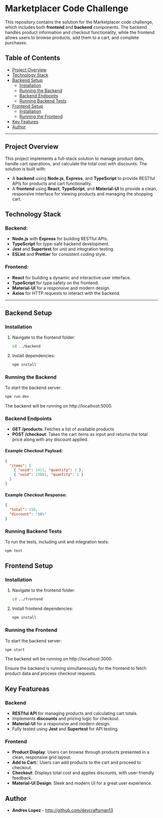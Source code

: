 # Marketplacer Code Challenge

This repository contains the solution for the Marketplacer code challenge, which includes both **frontend** and **backend** components. The backend handles product information and checkout functionality, while the frontend allows users to browse products, add them to a cart, and complete purchases.

## Table of Contents

- [Project Overview](#project-overview)
- [Technology Stack](#technology-stack)
- [Backend Setup](#backend-setup)
  - [Installation](#installation)
  - [Running the Backend](#running-the-backend)
  - [Backend Endpoints](#backend-endpoints)
  - [Running Backend Tests](#running-backend-tests)
- [Frontend Setup](#frontend-setup)
  - [Installation](#installation-1)
  - [Running the Frontend](#running-the-frontend)
- [Key Features](#key-features)
- [Author](#author)

---

## Project Overview

This project implements a full-stack solution to manage product data, handle cart operations, and calculate the total cost with discounts. The solution is built with:

- A **backend** using **Node.js**, **Express**, and **TypeScript** to provide RESTful APIs for products and cart functionality.
- A **frontend** using **React**, **TypeScript**, and **Material-UI** to provide a clean, responsive interface for viewing products and managing the shopping cart.

## Technology Stack

### Backend:

- **Node.js** with **Express** for building RESTful APIs.
- **TypeScript** for type-safe backend development.
- **Jest** and **Supertest** for unit and integration testing.
- **ESLint** and **Prettier** for consistent coding style.

### Frontend:

- **React** for building a dynamic and interactive user interface.
- **TypeScript** for type safety on the frontend.
- **Material-UI** for a responsive and modern design.
- **Axios** for HTTP requests to interact with the backend.

---

## Backend Setup

### Installation

1. Navigate to the frontend folder:

   ```bash
   cd ../backend
   ```

2. Install dependencies:

   ```bash
   npm install
   ```

### Running the Backend

To start the backend server:

```bash
npm run dev
```

The backend will be running on http://localhost:5000.

### Backend Endpoints

- **GET /products**: Fetches a list of available products
- **POST /checkout**: Takes the cart items as input and returns the total price along with any discount applied.

#### Example Checkout Payload:

```json
{
  "items": [
    { "uuid": 1411, "quantity": 1 },
    { "uuid": 23881, "quantity": 1 }
  ]
}
```

#### Example Checkout Response:

```json
{
  "total": 150,
  "discount": "10%"
}
```

### Running Backend Tests

To run the tests, including unit and integration tests:

```bash
npm test
```

## Frontend Setup

### Installation

1. Navigate to the frontend folder:

   ```bash
   cd ../frontend
   ```

2. Install frontend dependencies:

   ```bash
   npm install
   ```

### Running the Frontend

To start the backend server:

```bash
npm start
```

The backend will be running on http://localhost:3000.

Ensure the backend is running simultaneously for the frontend to fetch product data and process checkout requests.

## Key Featureas

### Backend

- **RESTful API** for managing products and calculating cart totals.
- Implements **discounts** and pricing logic for checkout.
- **Material-UI** for a responsive and modern design.
- Fully tested using **Jest** and **Supertest** for API testing.

### Frontend

- **Product Display**: Users can browse through products presented in a clean, responsive grid layout.
- **Add to Cart:**: Users can add products to the cart and proceed to checkout.
- **Checkout**: Displays total cost and applies discounts, with user-friendly feedback.
- **Material-UI Design**: Sleek and modern UI for a great user experience.

## Author

- **Andres Lopez** - http://github.com/devcraftsman13
